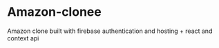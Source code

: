 # Amazon-clonee
Amazon clone built with firebase authentication and hosting + react and context api
